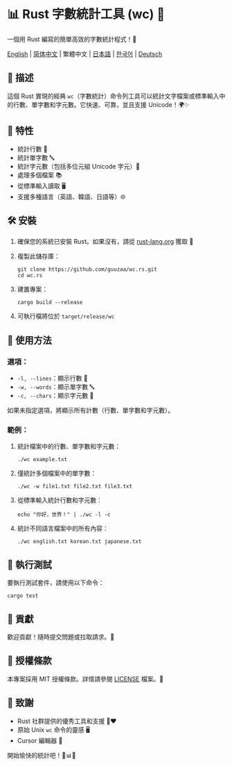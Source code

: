 # 📊 Rust 字數統計工具 (wc) 🦀

一個用 Rust 編寫的簡單高效的字數統計程式！🚀

[English](../README.md) | [简体中文](README-zh-CN.md) | 繁體中文 | [日本語](README-ja-JP.md) | [한국어](README-ko-KR.md) | [Deutsch](README-de-DE.md)

## 📝 描述

這個 Rust 實現的經典 `wc`（字數統計）命令列工具可以統計文字檔案或標準輸入中的行數、單字數和字元數。它快速、可靠，並且支援 Unicode！🌍✨

## 🎯 特性

- 統計行數 📏
- 統計單字數 🔤
- 統計字元數（包括多位元組 Unicode 字元）🔡
- 處理多個檔案 📚
- 從標準輸入讀取 🖥️
- 支援多種語言（英語、韓語、日語等）🌐

## 🛠️ 安裝

1. 確保您的系統已安裝 Rust。如果沒有，請從 [rust-lang.org](https://www.rust-lang.org/tools/install) 獲取 🦀

2. 複製此儲存庫：
   ```
   git clone https://github.com/guuzaa/wc.rs.git
   cd wc.rs
   ```

3. 建置專案：
   ```
   cargo build --release
   ```

4. 可執行檔將位於 `target/release/wc`

## 🚀 使用方法

### 選項：

- `-l, --lines`：顯示行數 📏
- `-w, --words`：顯示單字數 🔤
- `-c, --chars`：顯示字元數 🔡

如果未指定選項，將顯示所有計數（行數、單字數和字元數）。

### 範例：

1. 統計檔案中的行數、單字數和字元數：
   ```
   ./wc example.txt
   ```

2. 僅統計多個檔案中的單字數：
   ```
   ./wc -w file1.txt file2.txt file3.txt
   ```

3. 從標準輸入統計行數和字元數：
   ```
   echo "你好，世界！" | ./wc -l -c
   ```

4. 統計不同語言檔案中的所有內容：
   ```
   ./wc english.txt korean.txt japanese.txt
   ```

## 🧪 執行測試

要執行測試套件，請使用以下命令：
```
cargo test
```

## 🤝 貢獻

歡迎貢獻！隨時提交問題或拉取請求。🎉

## 📜 授權條款

本專案採用 MIT 授權條款。詳情請參閱 [LICENSE](../LICENSE) 檔案。📄

## 🙏 致謝

- Rust 社群提供的優秀工具和支援 🦀❤️
- 原始 Unix `wc` 命令的靈感 🖥️
- Cursor 編輯器 🤖

開始愉快的統計吧！🎉📊🚀
